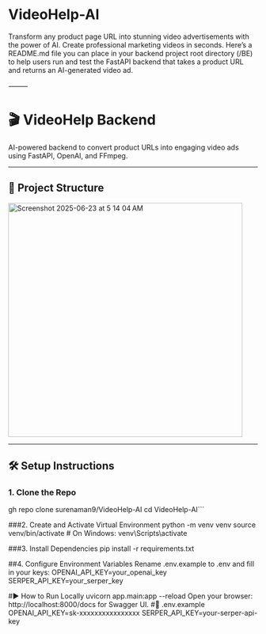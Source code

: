 # VideoHelp-AI
Transform any product page URL into stunning video advertisements with the power of AI. Create professional marketing videos in seconds.
Here’s a README.md file you can place in your backend project root directory (/BE) to help users run and test the FastAPI backend that takes a product URL and returns an AI-generated video ad.

⸻

# 🎬 VideoHelp Backend

AI-powered backend to convert product URLs into engaging video ads using FastAPI, OpenAI, and FFmpeg.

---

## 📂 Project Structure
<img width="473" alt="Screenshot 2025-06-23 at 5 14 04 AM" src="https://github.com/user-attachments/assets/bb84632d-d0ad-453c-b780-87d2530c137a" />

---

## 🛠️ Setup Instructions

### 1. Clone the Repo
gh repo clone surenaman9/VideoHelp-AI
cd VideoHelp-AI```

###2. Create and Activate Virtual Environment
python -m venv venv
source venv/bin/activate  # On Windows: venv\Scripts\activate

###3. Install Dependencies
pip install -r requirements.txt

##4. Configure Environment Variables
Rename .env.example to .env and fill in your keys:
OPENAI_API_KEY=your_openai_key
SERPER_API_KEY=your_serper_key


#▶️ How to Run Locally
uvicorn app.main:app --reload
Open your browser: http://localhost:8000/docs for Swagger UI.
#📄 .env.example
OPENAI_API_KEY=sk-xxxxxxxxxxxxxxxx
SERPER_API_KEY=your-serper-api-key
